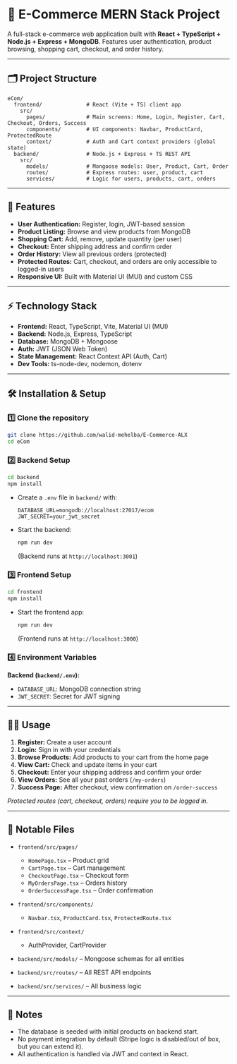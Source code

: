 # 🛒 E-Commerce MERN Stack Project

A full-stack e-commerce web application built with **React + TypeScript + Node.js + Express + MongoDB**.
Features user authentication, product browsing, shopping cart, checkout, and order history.

---

## 🗂️ Project Structure

```
eCom/
  frontend/              # React (Vite + TS) client app
    src/
      pages/             # Main screens: Home, Login, Register, Cart, Checkout, Orders, Success
      components/        # UI components: Navbar, ProductCard, ProtectedRoute
      context/           # Auth and Cart context providers (global state)
  backend/               # Node.js + Express + TS REST API
    src/
      models/            # Mongoose models: User, Product, Cart, Order
      routes/            # Express routes: user, product, cart
      services/          # Logic for users, products, cart, orders
```

---

## 🚀 Features

* **User Authentication:** Register, login, JWT-based session
* **Product Listing:** Browse and view products from MongoDB
* **Shopping Cart:** Add, remove, update quantity (per user)
* **Checkout:** Enter shipping address and confirm order
* **Order History:** View all previous orders (protected)
* **Protected Routes:** Cart, checkout, and orders are only accessible to logged-in users
* **Responsive UI:** Built with Material UI (MUI) and custom CSS

---

## ⚡ Technology Stack

* **Frontend:** React, TypeScript, Vite, Material UI (MUI)
* **Backend:** Node.js, Express, TypeScript
* **Database:** MongoDB + Mongoose
* **Auth:** JWT (JSON Web Token)
* **State Management:** React Context API (Auth, Cart)
* **Dev Tools:** ts-node-dev, nodemon, dotenv

---

## 🛠️ Installation & Setup

### 1️⃣ **Clone the repository**

```bash
git clone https://github.com/walid-mehelba/E-Commerce-ALX
cd eCom
```

### 2️⃣ **Backend Setup**

```bash
cd backend
npm install
```

* Create a `.env` file in `backend/` with:

  ```
  DATABASE_URL=mongodb://localhost:27017/ecom
  JWT_SECRET=your_jwt_secret
  ```
* Start the backend:

  ```bash
  npm run dev
  ```

  (Backend runs at `http://localhost:3001`)

### 3️⃣ **Frontend Setup**

```bash
cd frontend
npm install
```

* Start the frontend app:

  ```bash
  npm run dev
  ```

  (Frontend runs at `http://localhost:3000`)

### 4️⃣ **Environment Variables**

**Backend (`backend/.env`):**

* `DATABASE_URL`: MongoDB connection string
* `JWT_SECRET`: Secret for JWT signing

---

## 🧑‍💻 Usage

1. **Register:** Create a user account
2. **Login:** Sign in with your credentials
3. **Browse Products:** Add products to your cart from the home page
4. **View Cart:** Check and update items in your cart
5. **Checkout:** Enter your shipping address and confirm your order
6. **View Orders:** See all your past orders (`/my-orders`)
7. **Success Page:** After checkout, view confirmation on `/order-success`

*Protected routes (cart, checkout, orders) require you to be logged in.*

---

## 📁 Notable Files

* `frontend/src/pages/`

  * `HomePage.tsx` – Product grid
  * `CartPage.tsx` – Cart management
  * `CheckoutPage.tsx` – Checkout form
  * `MyOrdersPage.tsx` – Orders history
  * `OrderSuccessPage.tsx` – Order confirmation

* `frontend/src/components/`

  * `Navbar.tsx`, `ProductCard.tsx`, `ProtectedRoute.tsx`

* `frontend/src/context/`

  * AuthProvider, CartProvider

* `backend/src/models/` – Mongoose schemas for all entities

* `backend/src/routes/` – All REST API endpoints

* `backend/src/services/` – All business logic

---

## 🚦 Notes

* The database is seeded with initial products on backend start.
* No payment integration by default (Stripe logic is disabled/out of box, but you can extend it).
* All authentication is handled via JWT and context in React.